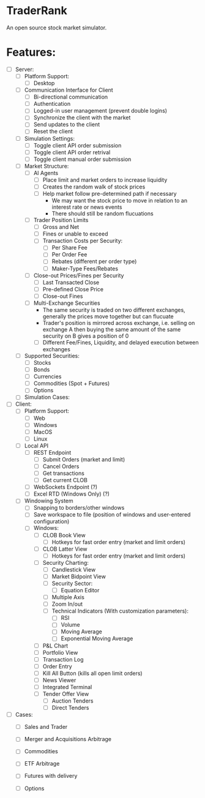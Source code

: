 # TraderRank

An open source stock market simulator.

# Features:
- [ ] Server:
  - [ ] Platform Support:
    - [ ] Desktop  
  - [ ] Communication Interface for Client
    - [ ] Bi-directional communication
    - [ ] Authentication
    - [ ] Logged-in user management (prevent double logins)
    - [ ] Synchronize the client with the market
    - [ ] Send updates to the client
    - [ ] Reset the client
  - [ ] Simulation Settings:
    - [ ] Toggle client API order submission
    - [ ] Toggle client API order retrival
    - [ ] Toggle client manual order submission
  - [ ] Market Structure:
    - [ ] AI Agents
      - [ ] Place limit and market orders to increase liquidity
      - [ ] Creates the random walk of stock prices
      - [ ] Help market follow pre-determined path if necessary
        - We may want the stock price to move in relation to an interest rate or news events
        - There should still be random flucuations
    - [ ] Trader Position Limits
        - [ ] Gross and Net
        - [ ] Fines or unable to exceed
      - [ ] Transaction Costs per Security:
        - [ ] Per Share Fee
        - [ ] Per Order Fee
        - [ ] Rebates (different per order type)
        - [ ] Maker-Type Fees/Rebates
     - [ ] Close-out Prices/Fines per Security
       - [ ] Last Transacted Close
       - [ ] Pre-defined Close Price
       - [ ] Close-out Fines
    - [ ] Multi-Exchange Securities
      - The same security is traded on two different exchanges, generally the prices move together but can flucuate
      - Trader's position is mirrored across exchange, i.e. selling on exchange A then buying the same amount of the same security on B gives a position of 0
      - [ ] Different Fee/Fines, Liquidity, and delayed execution between exchanges 
  - [ ] Supported Securities:
    - [ ] Stocks
    - [ ] Bonds
    - [ ] Currencies
    - [ ] Commodities (Spot + Futures)
    - [ ] Options  
  - [ ] Simulation Cases: 
- [ ] Client:
  - [ ] Platform Support:
    - [ ] Web 
    - [ ] Windows
    - [ ] MacOS
    - [ ] Linux  
  - [ ] Local API
    - [ ] REST Endpoint
      - [ ] Submit Orders (market and limit)
      - [ ] Cancel Orders
      - [ ] Get transactions
      - [ ] Get current CLOB  
    - [ ] WebSockets Endpoint (?)
    - [ ] Excel RTD (Windows Only) (?)
  - [ ] Windowing System
    - [ ] Snapping to borders/other windows
    - [ ] Save workspace to file (position of windows and user-entered configuration)
    - [ ] Windows:
      - [ ] CLOB Book View
        - [ ] Hotkeys for fast order entry (market and limit orders) 
      - [ ] CLOB Latter View
        - [ ] Hotkeys for fast order entry (market and limit orders) 
      - [ ] Security Charting:
        - [ ] Candlestick View
        - [ ] Market Bidpoint View
        - [ ] Security Sector:
          - [ ] Equation Editor
        - [ ] Multiple Axis
        - [ ] Zoom In/out
        - [ ] Technical Indicators (With customization parameters):
          - [ ] RSI
          - [ ] Volume
          - [ ] Moving Average
          - [ ] Exponential Moving Average
      - [ ] P&L Chart
      - [ ] Portfolio View
      - [ ] Transaction Log
      - [ ] Order Entry
      - [ ] Kill All Button (kills all open limit orders)
      - [ ] News Viewer
      - [ ] Integrated Terminal
      - [ ] Tender Offer View
        - [ ] Auction Tenders
        - [ ] Direct Tenders
- [ ] Cases:
  - [ ] Sales and Trader
  - [ ] Merger and Acquisitions Arbitrage
  - [ ] Commodities
  - [ ] ETF Arbitrage
  - [ ] Futures with delivery
  - [ ] Options 
  

